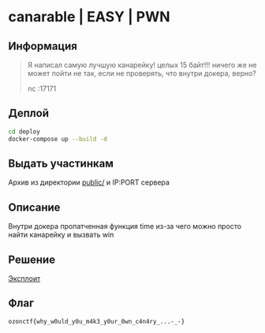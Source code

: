 # canarable | EASY | PWN

## Информация

> Я написал самую лучшую канарейку! целых 15 байт!!! ничего же не может пойти не так, если не проверять, что внутри докера, верно?
>
> nc <ip>:17171

## Деплой

```sh
cd deploy
docker-compose up --build -d
```

## Выдать участинкам

Архив из директории [public/](public/) и IP:PORT сервера

## Описание

Внутри докера пропатченная функция time из-за чего можно просто найти канарейку и вызвать win

## Решение

[Эксплоит](solve/solve.py)

## Флаг

`ozonctf{why_w0uld_y0u_m4k3_y0ur_0wn_c4n4ry_...-_-}`
